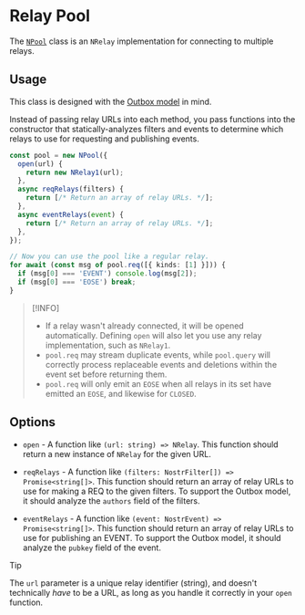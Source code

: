 # Relay Pool

The [`NPool`](https://jsr.io/@nostrify/nostrify/doc/~/NPool) class is an `NRelay` implementation for connecting to multiple relays.

## Usage

This class is designed with the [Outbox model](/relay/outbox) in mind.

Instead of passing relay URLs into each method, you pass functions into the constructor that statically-analyzes filters and events to determine which relays to use for requesting and publishing events.

```ts
const pool = new NPool({
  open(url) {
    return new NRelay1(url);
  },
  async reqRelays(filters) {
    return [/* Return an array of relay URLs. */];
  },
  async eventRelays(event) {
    return [/* Return an array of relay URLs. */];
  },
});

// Now you can use the pool like a regular relay.
for await (const msg of pool.req([{ kinds: [1] }])) {
  if (msg[0] === 'EVENT') console.log(msg[2]);
  if (msg[0] === 'EOSE') break;
}
```

> [!INFO]
>
> - If a relay wasn't already connected, it will be opened automatically. Defining `open` will also let you use any relay implementation, such as `NRelay1`.
> - `pool.req` may stream duplicate events, while `pool.query` will correctly process replaceable events and deletions within the event set before returning them.
> - `pool.req` will only emit an `EOSE` when all relays in its set have emitted an `EOSE`, and likewise for `CLOSED`.

## Options

- `open` - A function like `(url: string) => NRelay`. This function should return a new instance of `NRelay` for the given URL.

- `reqRelays` - A function like `(filters: NostrFilter[]) => Promise<string[]>`. This function should return an array of relay URLs to use for making a REQ to the given filters. To support the Outbox model, it should analyze the `authors` field of the filters.

- `eventRelays` - A function like `(event: NostrEvent) => Promise<string[]>`. This function should return an array of relay URLs to use for publishing an EVENT. To support the Outbox model, it should analyze the `pubkey` field of the event.

> [!TIP]
> The `url` parameter is a unique relay identifier (string), and doesn't technically _have_ to be a URL, as long as you handle it correctly in your `open` function.
